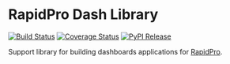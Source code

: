 RapidPro Dash Library
=====================

[![Build Status](https://travis-ci.org/rapidpro/dash.svg?branch=master)](https://travis-ci.org/rapidpro/dash)
[![Coverage Status](https://coveralls.io/repos/github/rapidpro/dash/badge.svg?branch=master)](https://coveralls.io/github/rapidpro/dash)
[![PyPI Release](https://img.shields.io/pypi/v/dash.svg)](https://pypi.python.org/pypi/dash/)

Support library for building dashboards applications for [RapidPro](https://github.com/rapidpro/rapidpro).
